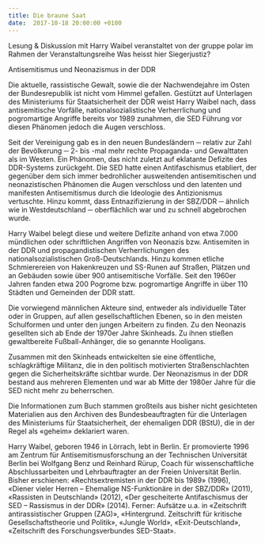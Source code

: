 ```yaml
---
title: Die braune Saat
date:  2017-10-18 20:00:00 +0100
---
```


Lesung &amp; Diskussion mit Harry Waibel veranstaltet von der gruppe polar im Rahmen der Veranstaltungsreihe Was heisst hier Siegerjustiz?



Antisemitismus und Neonazismus in der DDR

Die aktuelle, rassistische Gewalt, sowie die der Nachwendejahre im Osten der Bundesrepublik ist nicht vom Himmel gefallen.
Gestützt auf Unterlagen des Ministeriums für Staatsicherheit der DDR weist Harry Waibel nach, dass antisemitische Vorfälle,
nationalsozialistische Verherrlichung und pogromartige Angriffe bereits vor 1989 zunahmen, die SED Führung vor diesen Phänomen
jedoch die Augen verschloss.


Seit der Vereinigung gab es in den neuen Bundesländern ─ relativ zur Zahl der Bevölkerung ─ 2- bis -mal mehr rechte Propaganda-
und Gewalttaten als im Westen. Ein Phänomen, das nicht zuletzt auf eklatante Defizite des DDR-Systems zurückgeht. Die SED
hatte einen Antifaschismus etabliert, der gegenüber dem sich immer bedrohlicher ausweitenden antisemitischen und neonazistischen
Phänomen die Augen verschloss und den latenten und manifesten Antisemitismus durch die Ideologie des Antizionismus vertuschte.
Hinzu kommt, dass Entnazifizierung in der SBZ/DDR ─ ähnlich wie in Westdeutschland ─ oberflächlich war und zu schnell abgebrochen
wurde.


Harry Waibel belegt diese und weitere Defizite anhand von etwa 7.000 mündlichen oder schriftlichen Angriffen von Neonazis
bzw. Antisemiten in der DDR und propagandistischen Verherrlichungen des nationalsozialistischen Groß-Deutschlands. Hinzu kommen
etliche Schmierereien von Hakenkreuzen und SS-Runen auf Straßen, Plätzen und an Gebäuden sowie über 900 antisemitische Vorfälle.
Seit den 1960er Jahren fanden etwa 200 Pogrome bzw. pogromartige Angriffe in über 110 Städten und Gemeinden der DDR statt.


Die vorwiegend männlichen Akteure sind, entweder als individuelle Täter oder in Gruppen, auf allen gesellschaftlichen Ebenen,
so in den meisten Schulformen und unter den jungen Arbeitern zu finden. Zu den Neonazis gesellten sich ab Ende der 1970er
Jahre Skinheads. Zu ihnen stießen gewaltbereite Fußball-Anhänger, die so genannte Hooligans.


Zusammen mit den Skinheads entwickelten sie eine öffentliche, schlagkräftige Militanz, die in den politisch motivierten Straßenschlachten
gegen die Sicherheitskräfte sichtbar wurde. Der Neonazismus in der DDR bestand aus mehreren Elementen und war ab Mitte der
1980er Jahre für die SED nicht mehr zu beherrschen.


Die Informationen zum Buch stammen großteils aus bisher nicht gesichteten Materialien aus den Archiven des Bundesbeauftragten
für die Unterlagen des Ministeriums für Staatsicherheit, der ehemaligen DDR (BStU), die in der Regel als «geheim» deklariert
waren.


Harry Waibel, geboren 1946 in Lörrach, lebt in Berlin. Er promovierte 1996 am Zentrum für Antisemitismusforschung an der Technischen
Universität Berlin bei Wolfgang Benz und Reinhard Rürup, Coach für wissenschaftliche Abschlussarbeiten und Lehrbauftragter
an der Freien Universität Berlin. Bisher erschienen: «Rechtsextremisten in der DDR bis 1989» (1996), «Diener vieler Herren
– Ehemalige NS-Funktionäre in der SBZ/DDR» (2011), «Rassisten in Deutschland» (2012), «Der gescheiterte Antifaschismus der
SED – Rassismus in der DDR» (2014). Ferner: Aufsätze u.a. in «Zeitschrift antirassistischer Gruppen (ZAG)», «Hintergrund.
Zeitschrift für kritische Gesellschaftstheorie und Politik», «Jungle World», «Exit-Deutschland», «Zeitschrift des Forschungsverbundes
SED-Staat».


